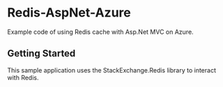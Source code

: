 # Redis-AspNet-Azure

Example code of using Redis cache with Asp.Net MVC on Azure.

## Getting Started

This sample application uses the StackExchange.Redis library to interact with Redis.
